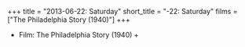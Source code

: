 +++
title = "2013-06-22: Saturday"
short_title = "-22: Saturday"
films = ["The Philadelphia Story (1940)"]
+++


* Film: The Philadelphia Story (1940) +
